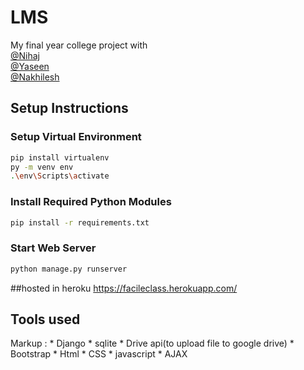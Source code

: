 # LMS
My final year college project with <br>
[@Nihaj](https://github.com/NHJ-K) <br>
[@Yaseen](https://github.com/mhdyazinkc)<br>
[@Nakhilesh](https://github.com/nakhileship)<br>
## Setup Instructions

### Setup Virtual Environment


```bash
pip install virtualenv
py -m venv env
.\env\Scripts\activate
```      

### Install Required Python Modules

```bash
pip install -r requirements.txt
```
### Start Web Server

```bash
python manage.py runserver
```
##hosted in heroku
https://facileclass.herokuapp.com/
## Tools used
Markup : * Django
         * sqlite
         * Drive api(to upload file to google drive)
         * Bootstrap
         * Html
         * CSS
         * javascript
         * AJAX
